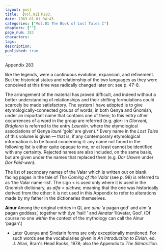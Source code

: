```yaml
---
layout: post
title: 【Vol.01】P283.
date: 1983-01-01 04:43
categories: ["Vol.01 The Book of Lost Tales I"]
chapters: [""]
page_num: 283
characters: 
tags: 
description: 
published: true
---
```


<p style="text-indent: 0;">
Appendix 283
</p>

like the legends, were a continuous evolution, expansion, and refinement. But the historical status and relationship of the two languages as they were conceived at this time was radically changed later on: see p. 47-8.

The arrangement of the material has proved difficult, and indeed without a better understanding of relationships and their shifting formulations could scarcely be made satisfactory. The system I have adopted is to give etymologically-connected groups of words, in both Qenya and Gnomish, under an important name that contains one of them; to this entry other occurrences of a word in the group are referred (e.g. <I>glor-</I> in <I>Glorvent, Bráglorin</I> is referred to the entry <I>Laurelin,</I> where the etymological associations of Qenya <I>laurë</I> ‘gold’ are given).* Every name in the <I>Lost Tales</I> of this volume is given — that is, if any contemporary etymological information is to be found concerning it: any name not found in the following list is either quite opaque to me, or at least cannot be identified with any certainty. Rejected names are also included, on the same basis, but are given under the names that replaced them (e.g. <I>Dor Uswen</I> under <I>Dor Faid-wen).</I>

The list of secondary names of the Valar which is written out on blank facing pages in the tale of <I>The Coming of the Valar</I> (see p. 98) is referred to as ‘the Valar name-list’. The sign < is used only where it is used in the Gnomish dictionary, as <I>alfa < alchwa,</I> meaning that the one was historically derived from the other: it is not used in this Appendix to refer to alterations made by my father in the dictionaries themselves.

<B>Ainur   </B>Among the original entries in QL are <I>ainu</I> ‘a pagan god’ and aim ‘a pagan goddess’, together with <I>áye</I> ‘hail! ’ and <I>Ainatar</I> ‘Ilúvatar, God’. (Of course no one <I>within</I> the context of the mythology can call the Ainur ‘pagan’.)

* Later Quenya and Sindarin forms are only exceptionally mentioned. For such words see the vocabularies given in <I>An Introduction to Elvish,</I> ed. J. Allan, Bran's Head Books, 1978; also the Appendix to <I>The Silmarillion.</I>

